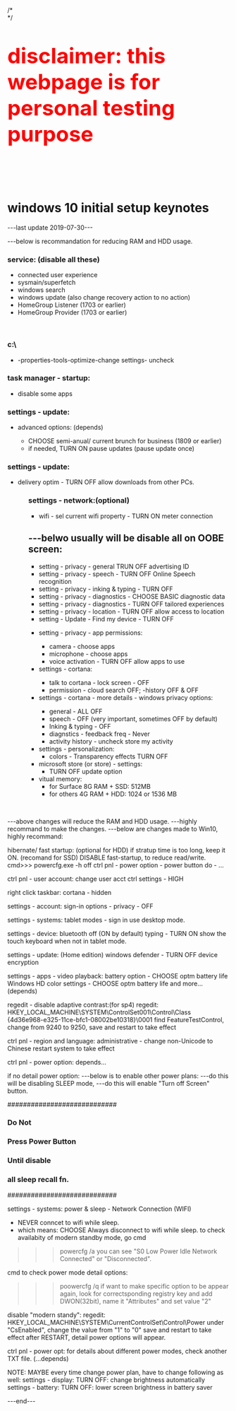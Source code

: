 /*<style>
</style>	
*/

<p style="color:red;font-weight:bold;font-size:5vw;"> disclaimer: this webpage is for personal testing purpose </p>
<br>
<br>
<h1>windows 10 initial setup keynotes</h1>

---last update 2019-07-30---

<div>
	
<p>---below is recommandation for reducing RAM and HDD usage.</p>

<h3>service: (disable all these)</h3>
<ul>
	<li>connected user experience</li>
	<li>sysmain/superfetch</li>
	<li>windows search</li>
	<li>windows update (also change recovery action to no action)</li>
	<li>HomeGroup Listener (1703 or earlier)</li> 
	<li>HomeGroup Provider (1703 or earlier)</li>
</ul>
<br>


<h3>c:\ </h3>
<ul>
	<li>-properties-tools-optimize-change settings- uncheck </li>
</ul>


<h3>task manager - startup:  </h3>
  <ul>
  <li>disable some apps </li>
</ul>

<h3>settings - update:  </h3>
  <ul>
  <li>advanced options: (depends)</li>
	<ul>
	<li>CHOOSE semi-anual/ current brunch for business (1809 or earlier)</li>
	<li>if needed, TURN ON pause updates (pause update once)</li>
	</ul>
</ul>
	
<h3>settings - update:</h3>
<ul>
  <li>delivery optim - TURN OFF allow downloads from other PCs.</li>
<ul>
	
<h3>settings - network:(optional)</h3>
<ul>
  <li>wifi - sel current wifi property - TURN ON meter connection</li>
</ul>

<h2>---belwo usually will be disable all on OOBE screen:</h2>
<ul>
	<li>setting - privacy - general TRUN OFF advertising ID</li>
	<li>setting - privacy - speech - TURN OFF Online Speech recognition </li> 
	<li>setting - privacy - inking & typing - TURN OFF </li>
	<li>setting - privacy - diagnostics - CHOOSE BASIC diagnostic data</li>
	<li>setting - privacy - diagnostics - TURN OFF tailored experiences</li>
	<li>setting - privacy - location - TURN OFF allow access to location</li>
	<li>setting - Update - Find my device - TURN OFF</li>
</ul>

<ul>
	<li>setting - privacy - app permissions:</li>
  	<ul>
	  <li>camera - choose apps</li>
	  <li>microphone - choose apps</li>
	  <li>voice activation - TURN OFF allow apps to use </li>
	</ul>

<li>settings - cortana:</li>
  <ul>
	<li>talk to cortana - lock screen - OFF</li>
	<li>permission - cloud search OFF; -history OFF & OFF</li>
  </ul>
  
<li>settings - cortana - more details - windows privacy options:</li>
  <ul>
	<li>general - ALL OFF</li>
	<li>speech - OFF (very important, sometimes OFF by default)  </li>
	<li>Inking & typing - OFF</li>
	<li>diagnstics - feedback freq - Never</li>
	<li>activity history - uncheck store my activity</li>
  </ul>	
  
<li>settings - personalization:
  <ul>
	  <li>colors - Transparency effects TURN OFF</li>
  </ul>

<li>microsoft store (or store) - settings:
  <ul>
	  <li>TURN OFF update option</li>
	</ul>
	
<li>vitual memory:
  <ul>
	  <li>for Surface 8G RAM + SSD: 512MB</li>
	  <li>for others 4G RAM + HDD: 1024 or 1536 MB</li>
	</ul>

</div>

<br>

---above changes will reduce the RAM and HDD usage. 
---highly recommand to make the changes.
---below are changes made to Win10, highly recommand:


hibernate/ fast startup: 
  (optional for HDD)
  if stratup time is too long, keep it ON.
  (recomand for SSD)
  DISABLE fast-startup, to reduce read/write.
  cmd>>> powercfg.exe -h off
  ctrl pnl - power option - power button do - ...

ctrl pnl - user account:
  change user acct ctrl settings - HIGH

right click taskbar:
  cortana - hidden

settings - account:
  sign-in options - privacy - OFF

settings - systems:
  tablet modes - sign in use desktop mode.

settings - device:
  bluetooth off (ON by default)
  typing - TURN ON show the touch keyboard when not in tablet mode.

settings - update: (Home edition)
  windows defender - TURN OFF device encryption

settings - apps - video playback:
  battery option - CHOOSE optm battery life
  Windows HD color settings - CHOOSE optm battery life
  and more...(depends)

regedit -
  disable adaptive contrast:(for sp4)
  regedit:
    HKEY_LOCAL_MACHINE\SYSTEM\ControlSet001\Control\Class\
    {4d36e968-e325-11ce-bfc1-08002be10318}\0001
    find FeatureTestControl, change from 9240 to 9250,
    save and restart to take effect

ctrl pnl - region and language: 
  administrative - change non-Unicode to Chinese
  restart system to take effect

ctrl pnl - power option:
  depends...

if no detail power option:
---below is to enable other power plans:
---do this will be disabling SLEEP mode, 
---do this will enable "Turn off Screen" button.

############################
###        Do Not        ### 
###  Press Power Button  ### 
###     Until disable    ###
### all sleep recall fn. ###
############################

settings - systems:
  power & sleep - Network Connection (WIFI) 
  - NEVER conncet to wifi while sleep.
  - which means: CHOOSE Always disconnect to wifi while sleep.
  to check availabity of modern standby mode, go cmd
  >>> powercfg /a
  you can see "S0 Low Power Idle Network Connected" or "Disconnected".

cmd to check power mode detail options:
  >>> poowercfg /q
if want to make specific option to be appear again, look for correctsponding
registry key and add DWON(32bit), name it "Attributes" and set value "2"

disable "modern standy":
regedit:
  HKEY_LOCAL_MACHINE\SYSTEM\CurrentControlSet\Control\Power
  under "CsEnabled", change the value from "1" to "0"
  save and restart to take effect
  after RESTART, detail power options will appear. 

ctrl pnl - power opt:
  for details about different power modes, check another TXT file.
  (...depends)

NOTE: MAYBE every time change power plan, have to change following as well:
settings - display: 
  TURN OFF: change brightness automatically
settings - battery:
  TURN OFF: lower screen brightness in battery saver

---end---
